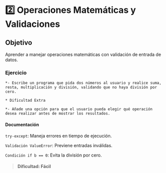 # 2️⃣ Operaciones Matemáticas y Validaciones

## Objetivo

Aprender a manejar operaciones matemáticas con validación de entrada de datos.

### Ejercicio

```
*- Escribe un programa que pida dos números al usuario y realice suma, resta, multiplicación y división, validando que no haya división por cero.

* Dificultad Extra

*- Añade una opción para que el usuario pueda elegir qué operación desea realizar antes de mostrar los resultados.
```

#### Documentación

`try-except`: Maneja errores en tiempo de ejecución.

`Validación ValueError`: Previene entradas inválidas.

`Condición if b == 0`: Evita la división por cero.

> #### Dificultad: Fácil

